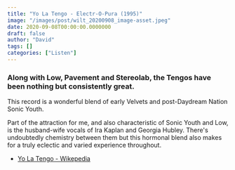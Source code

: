 ```yaml
---
title: "Yo La Tengo - Electr-O-Pura (1995)"
image: "/images/post/wilt_20200908_image-asset.jpeg"
date: 2020-09-08T00:00:00.0000000
draft: false
author: "David"
tags: []
categories: ["Listen"]
---
```

### Along with Low, Pavement and Stereolab, the Tengos have been nothing but consistently great.   
  
This record is a wonderful blend of early Velvets and post-Daydream Nation Sonic Youth.    
  
Part of the attraction for me, and also characteristic of Sonic Youth and Low, is the husband-wife vocals of Ira Kaplan and Georgia Hubley. There's undoubtedly chemistry between them but this hormonal blend also makes for a truly eclectic and varied experience throughout.  

-  [Yo La Tengo - Wikepedia](https://en.wikipedia.org/wiki/Yo_La_Tengo)